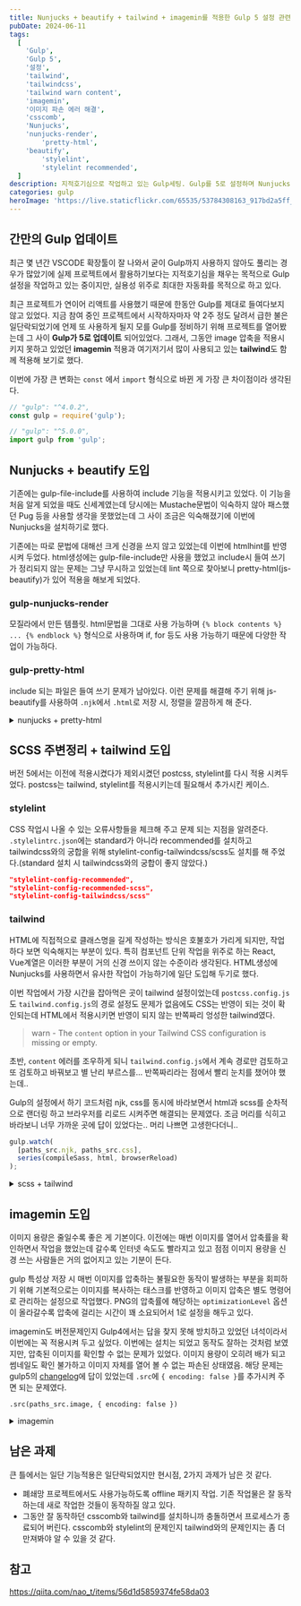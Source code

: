 ```yaml
---
title: Nunjucks + beautify + tailwind + imagemin를 적용한 Gulp 5 설정 관련 기록
pubDate: 2024-06-11
tags:
  [
    'Gulp',
    'Gulp 5',
    '설정',
    'tailwind',
    'tailwindcss',
    'tailwind warn content',
    'imagemin',
    '이미지 파손 에러 해결',
    'csscomb',
    'Nunjucks',
    'nunjucks-render',
		'pretty-html',
    'beautify',
		'stylelint',
		'stylelint recommended',
  ]
description: 지적호기심으로 작업하고 있는 Gulp세팅. Gulp를 5로 설정하며 Nunjucks + beautify + tailwind + postcss + imagemin를 설정하여 마크업 환경을 최대한 편하게 자동화하기.
categories: gulp
heroImage: 'https://live.staticflickr.com/65535/53784308163_917bd2a5ff_o.png'
---
```


<!-- <img src="https://live.staticflickr.com/65535/53784308163_f10aa8426f_o.png" width="1024" height="640" alt="title_gulp"/> -->

## 간만의 Gulp 업데이트

최근 몇 년간 VSCODE 확장툴이 잘 나와서 굳이 Gulp까지 사용하지 않아도 풀리는 경우가 많았기에 실제 프로젝트에서 활용하기보다는 지적호기심을 채우는 목적으로 Gulp 설정을 작업하고 있는 중이지만, 실용성 위주로 최대한 자동화를 목적으로 하고 있다.

최근 프로젝트가 연이어 리액트를 사용했기 때문에 한동안 Gulp를 제대로 들여다보지 않고 있었다. 지금 참여 중인 프로젝트에서 시작하자마자 약 2주 정도 달려서 급한 불은 일단락되었기에 언제 또 사용하게 될지 모를 Gulp를 정비하기 위해 프로젝트를 열어봤는데 그 사이 **Gulp가 5로 업데이트** 되어있었다. 그래서, 그동안 image 압축을 적용시키지 못하고 있었던 **imagemin** 적용과 여기저기서 많이 사용되고 있는 **tailwind**도 함께 적용해 보기로 했다.

이번에 가장 큰 변화는 `const` 에서 `import` 형식으로 바뀐 게 가장 큰 차이점이라 생각된다.

```js
// "gulp": "^4.0.2",
const gulp = require('gulp');

// "gulp": "^5.0.0",
import gulp from 'gulp';
```

## Nunjucks + beautify 도입

기존에는 gulp-file-include를 사용하여 include 기능을 적용시키고 있었다. 이 기능을 처음 알게 되었을 때도 신세계였는데 당시에는 Mustache문법이 익숙하지 않아 패스했던 Pug 등을 사용할 생각을 못했었는데 그 사이 조금은 익숙해졌기에 이번에 Nunjucks을 설치하기로 했다.

기존에는 따로 문법에 대해선 크게 신경을 쓰지 않고 있었는데 이번에 htmlhint를 반영시켜 두었다. html생성에는 gulp-file-include만 사용을 했었고 include시 들여 쓰기가 정리되지 않는 문제는 그냥 무시하고 있었는데 lint 쪽으로 찾아보니 pretty-html(js-beautify)가 있어 적용을 해보게 되었다.

### gulp-nunjucks-render

모질라에서 만든 템플릿. html문법을 그대로 사용 가능하며 `{% block contents %} ... {% endblock %}` 형식으로 사용하며 if, for 등도 사용 가능하기 때문에 다양한 작업이 가능하다.

### gulp-pretty-html

include 되는 파일은 들여 쓰기 문제가 남아있다. 이런 문제를 해결해 주기 위해 js-beautify를 사용하여 `.njk`에서 `.html`로 저장 시, 정렬을 깔끔하게 해 준다.

<details>
<summary>nunjucks + pretty-html</summary>
<script src="https://gist.github.com/sapjil/057b0ff828d942c1c5269ecd4605051e.js"></script>
</details>

## SCSS 주변정리 + tailwind 도입

버전 5에서는 이전에 적용시켰다가 제외시켰던 postcss, stylelint를 다시 적용 시켜두었다. postcss는 tailwind, stylelint를 적용시키는데 필요해서 추가시킨 케이스.

### stylelint

CSS 작업시 나올 수 있는 오류사항들을 체크해 주고 문제 되는 지점을 알려준다. `.stylelintrc.json`에는 standard가 아니라 recommended를 설치하고 tailwindcss와의 궁합을 위해 stylelint-config-tailwindcss/scss도 설치를 해 주었다.(standard 설치 시 tailwindcss와의 궁합이 좋지 않았다.)

```json
"stylelint-config-recommended",
"stylelint-config-recommended-scss",
"stylelint-config-tailwindcss/scss"
```

### tailwind

HTML에 직접적으로 클래스명을 길게 작성하는 방식은 호불호가 가리게 되지만, 작업하다 보면 익숙해지는 부분이 있다. 특히 컴포넌트 단위 작업을 위주로 하는 React, Vue계열은 이러한 부분이 거의 신경 쓰이지 않는 수준이라 생각된다. HTML생성에 Nunjucks를 사용하면서 유사한 작업이 가능하기에 일단 도입해 두기로 했다.

이번 작업에서 가장 시간을 잡아먹은 곳이 tailwind 설정이었는데 `postcss.config.js`도 `tailwind.config.js`의 경로 설정도 문제가 없음에도 CSS는 반영이 되는 것이 확인되는데 HTML에서 적용시키면 반영이 되지 않는 반쪽짜리 엉성한 tailwind였다.

> warn - The `content` option in your Tailwind CSS configuration is missing or empty.

초반, `content` 에러를 조우하게 되니 `tailwind.config.js`에서 계속 경로만 검토하고 또 검토하고 바꿔보고 별 난리 부르스를... 반쪽짜리라는 점에서 빨리 눈치를 챘어야 했는데..

Gulp의 설정에서 하기 코드처럼 njk, css를 동시에 바라보면서 html과 scss를 순차적으로 랜더링 하고 브라우저를 리로드 시켜주면 해결되는 문제였다. 조금 머리를 식히고 바라보니 너무 가까운 곳에 답이 있었다는.. 머리 나쁘면 고생한다더니..

```js
gulp.watch(
  [paths_src.njk, paths_src.css],
  series(compileSass, html, browserReload)
);
```

<details>
<summary>scss + tailwind</summary>
<script src="https://gist.github.com/sapjil/6ec21e0aff4a43c45b804b1f15c1f35d.js"></script>
</details>

## imagemin 도입

이미지 용량은 줄일수록 좋은 게 기본이다. 이전에는 매번 이미지를 열어서 압축률을 확인하면서 작업을 했었는데 갈수록 인터넷 속도도 빨라지고 있고 점점 이미지 용량을 신경 쓰는 사람들은 거의 없어지고 있는 기분이 든다.

gulp 특성상 저장 시 매번 이미지를 압축하는 불필요한 동작이 발생하는 부분을 회피하기 위해 기본적으로는 이미지를 복사하는 태스크를 반영하고 이미지 압축은 별도 명령어로 관리하는 설정으로 작업했다. PNG의 압축률에 해당하는 `optimizationLevel` 옵션이 올라갈수록 압축에 걸리는 시간이 꽤 소요되어서 1로 설정을 해두고 있다.

imagemin도 버전문제인지 Gulp4에서는 답을 찾지 못해 방치하고 있었던 녀석이라서 이번에는 꼭 적용시켜 두고 싶었다. 이번에는 설치는 되었고 동작도 잘하는 것처럼 보였지만, 압축된 이미지를 확인할 수 없는 문제가 있었다. 이미지 용량이 오히려 배가 되고 썸네일도 확인 불가하고 이미지 자체를 열어 볼 수 없는 파손된 상태였음. 해당 문제는 gulp5의 [changelog](https://github.com/gulpjs/gulp/issues/2777#issuecomment-2036776560)에 답이 있었는데 `.src`에 `{ encoding: false }`를 추가시켜 주면 되는 문제였다.

```
.src(paths_src.image, { encoding: false })
```

<details>
<summary>imagemin</summary>
<script src="https://gist.github.com/sapjil/9c7d9f2b72168cacd566d6a00722bb81.js"></script>
</details>

## 남은 과제

큰 틀에서는 일단 기능적용은 일단락되었지만 현시점, 2가지 과제가 남은 것 같다.

- 폐쇄망 프로젝트에서도 사용가능하도록 offline 패키지 작업. 기존 작업물은 잘 동작하는데 새로 작업한 것들이 동작하질 않고 있다.
- 그동안 잘 동작하던 csscomb와 tailwind를 설치하니까 충돌하면서 프로세스가 종료되어 버린다. csscomb와 stylelint의 문제인지 tailwind와의 문제인지는 좀 더 만져봐야 알 수 있을 것 같다.

## 참고

https://qiita.com/nao_t/items/56d1d5859374fe58da03

